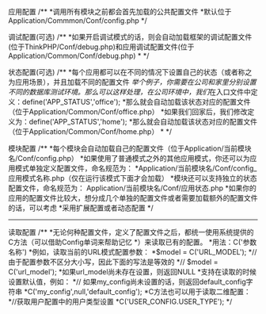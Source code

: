 应用配置
/**
	*调用所有模块之前都会首先加载的公共配置文件
	*默认位于Application/Commmon/Conf/config.php
	*/

调试配置(可选)
/**
	*如果开启调试模式的话，则会自动加载框架的调试配置文件(位于ThinkPHP/Conf/debug.php)和应用调试配置文件(位于Application/Common/Conf/debug.php)
	*
	*/

状态配置(可选)
/**
	*每个应用都可以在不同的情况下设置自己的状态（或者称之为应用场景），并且加载不同的配置文件
	*举个例子，你需要在公司和家里分别设置不同的数据库测试环境。那么可以这样处理，在公司环境中，我们*在入口文件中定义：define('APP_STATUS','office');
	*那么就会自动加载该状态对应的配置文件（位于Application/Common/Conf/office.php）
	*如果我们回家后，我们修改定义为：define('APP_STATUS','home');
	*那么就会自动加载该状态对应的配置文件（位于Application/Common/Conf/home.php）
	*
	*/

模块配置
/**
	*每个模块会自动加载自己的配置文件（位于Application/当前模块名/Conf/config.php）
	*如果使用了普通模式之外的其他应用模式，你还可以为应用模式单独定义配置文件，命名规范为： *Application/当前模块名/Conf/config_应用模式名称.php（仅在运行该模式下面才会加载）
	*模块还可以支持独立的状态配置文件，命名规范为： Application/当前模块名/Conf/应用状态.php
	*如果你的应用的配置文件比较大，想分成几个单独的配置文件或者需要加载额外的配置文件的话，可以考虑
	*采用扩展配置或者动态配置
	*/

---------------------------------------------------------------------------------------------------
读取配置
/**
	*无论何种配置文件，定义了配置文件之后，都统一使用系统提供的C方法（可以借助Config单词来帮助记忆
	*）来读取已有的配置。
	*用法：C('参数名称')
	*例如，读取当前的URL模式配置参数：
	*$model = C('URL_MODEL');
	*// 由于配置参数不区分大小写，因此下面的写法是等效的
	*// $model = C('url_model');
	*如果url_model尚未存在设置，则返回NULL
	*支持在读取的时候设置默认值，例如：
	*// 如果my_config尚未设置的话，则返回default_config字符串
	*C('my_config',null,'default_config');
	*C方法也可以用于读取二维配置：
	*//获取用户配置中的用户类型设置
	*C('USER_CONFIG.USER_TYPE');
	*/

